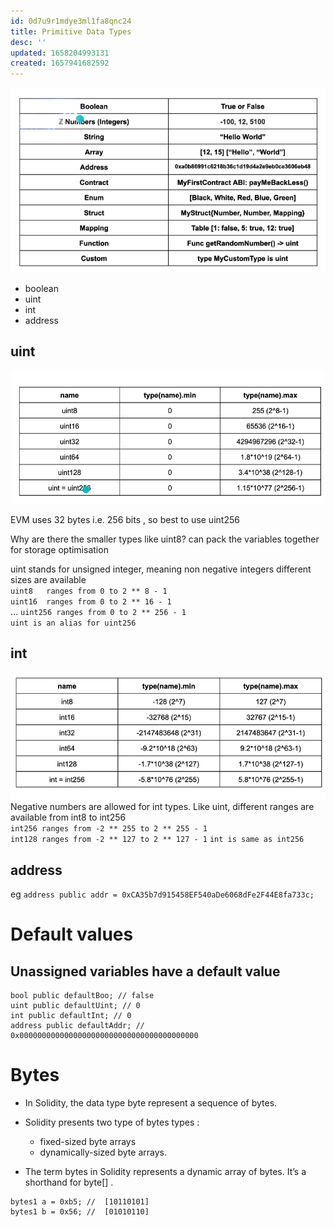 ```yaml
---
id: 0d7u9r1mdye3ml1fa8qnc24
title: Primitive Data Types
desc: ''
updated: 1658204993131
created: 1657941682592
---
```

![](./assets/images/solidity-all-types.png)
- boolean
- uint
- int
- address

## uint

![](./assets/images/solidity-uint.png)

EVM uses 32 bytes i.e. 256 bits , so best to use uint256

Why are there the smaller types like uint8? can pack the variables together for storage optimisation

uint stands for unsigned integer, meaning non negative integers
different sizes are available  
  `uint8   ranges from 0 to 2 ** 8 - 1`  
  `uint16  ranges from 0 to 2 ** 16 - 1`  
  ...
  `uint256 ranges from 0 to 2 ** 256 - 1`  
  `uint is an alias for uint256`

## int
![](./assets/images/solidity-signed-int.png)
Negative numbers are allowed for int types.
Like uint, different ranges are available from int8 to int256  
  `int256 ranges from -2 ** 255 to 2 ** 255 - 1`  
  `int128 ranges from -2 ** 127 to 2 ** 127 - 1`
  `int is same as int256`

## address
eg
`address public addr = 0xCA35b7d915458EF540aDe6068dFe2F44E8fa733c;`

# Default values
## Unassigned variables have a default value
```solidity
bool public defaultBoo; // false
uint public defaultUint; // 0
int public defaultInt; // 0
address public defaultAddr; // 0x0000000000000000000000000000000000000000
```

# Bytes
- In Solidity, the data type byte represent a sequence of bytes. 

- Solidity presents two type of bytes types :
  - fixed-sized byte arrays
  - dynamically-sized byte arrays.
  
- The term bytes in Solidity represents a dynamic array of bytes. It’s a shorthand for byte[] .

```solidity
bytes1 a = 0xb5; //  [10110101]
bytes1 b = 0x56; //  [01010110]
```
